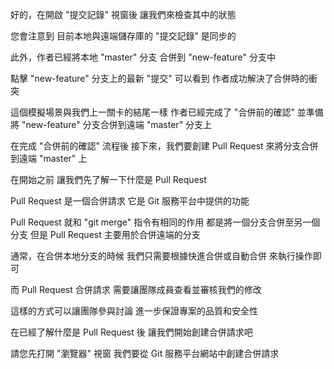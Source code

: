 好的，在開啟 "提交記錄" 視窗後
讓我們來檢查其中的狀態

您會注意到
目前本地與遠端儲存庫的 "提交記錄" 是同步的

此外，作者已經將本地 "master" 分支
合併到 "new-feature" 分支中

點擊 "new-feature" 分支上的最新 "提交" 可以看到
作者成功解決了合併時的衝突

這個模擬場景與我們上一關卡的結尾一樣
作者已經完成了 "合併前的確認"
並準備將 "new-feature" 分支合併到遠端 "master" 分支上

在完成 "合併前的確認" 流程後
接下來，我們要創建 Pull Request
來將分支合併到遠端 "master" 上

在開始之前
讓我們先了解一下什麼是 Pull Request

Pull Request 是一個合併請求
它是 Git 服務平台中提供的功能

Pull Request 就和 "git merge" 指令有相同的作用
都是將一個分支合併至另一個分支
但是 Pull Request 主要用於合併遠端的分支

通常，在合併本地分支的時候
我們只需要根據快進合併或自動合併
來執行操作即可

而 Pull Request 合併請求
需要讓團隊成員查看並審核我們的修改

這樣的方式可以讓團隊參與討論
進一步保證專案的品質和安全性

在已經了解什麼是 Pull Request 後
讓我們開始創建合併請求吧

請您先打開 "瀏覽器" 視窗
我們要從 Git 服務平台網站中創建合併請求